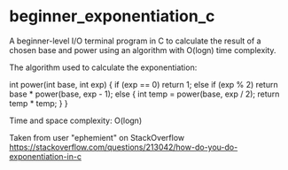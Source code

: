 # beginner_exponentiation_c
A beginner-level I/O terminal program in C to calculate the result of a chosen base and power using an algorithm with O(logn) time complexity.


The algorithm used to calculate the exponentiation:

int power(int base, int exp) {
    if (exp == 0)
        return 1;
    else if (exp % 2)
        return base * power(base, exp - 1);
    else {
        int temp = power(base, exp / 2);
        return temp * temp;
    }
}

Time and space complexity: O(logn)

Taken from user "ephemient" on StackOverflow https://stackoverflow.com/questions/213042/how-do-you-do-exponentiation-in-c
